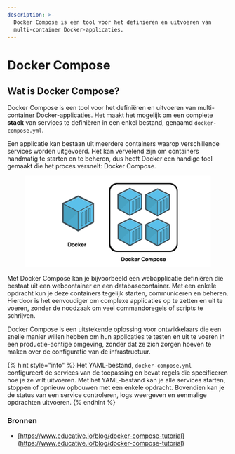 ```yaml
---
description: >-
  Docker Compose is een tool voor het definiëren en uitvoeren van
  multi-container Docker-applicaties.
---
```


# Docker Compose

## Wat is Docker Compose?

Docker Compose is een tool voor het definiëren en uitvoeren van multi-container Docker-applicaties. Het maakt het mogelijk om een complete **stack** van services te definiëren in een enkel bestand, genaamd `docker-compose.yml`.

Een applicatie kan bestaan uit meerdere containers waarop verschillende services worden uitgevoerd. Het kan vervelend zijn om containers handmatig te starten en te beheren, dus heeft Docker een handige tool gemaakt die het proces versnelt: Docker Compose.

<figure><img src="../../../.gitbook/assets/image (4) (2) (1).png" alt=""><figcaption></figcaption></figure>

Met Docker Compose kan je bijvoorbeeld een webapplicatie definiëren die bestaat uit een webcontainer en een databasecontainer. Met een enkele opdracht kun je deze containers tegelijk starten, communiceren en beheren. Hierdoor is het eenvoudiger om complexe applicaties op te zetten en uit te voeren, zonder de noodzaak om veel commandoregels of scripts te schrijven.

Docker Compose is een uitstekende oplossing voor ontwikkelaars die een snelle manier willen hebben om hun applicaties te testen en uit te voeren in een productie-achtige omgeving, zonder dat ze zich zorgen hoeven te maken over de configuratie van de infrastructuur.

{% hint style="info" %}
Het YAML-bestand, `docker-compose.yml` configureert de services van de toepassing en bevat regels die specificeren hoe je ze wilt uitvoeren. Met het YAML-bestand kan je alle services starten, stoppen of opnieuw opbouwen met een enkele opdracht. Bovendien kan je de status van een service controleren, logs weergeven en eenmalige opdrachten uitvoeren.
{% endhint %}

### Bronnen

* [https://www.educative.io/blog/docker-compose-tutorial](https://www.educative.io/blog/docker-compose-tutorial)
